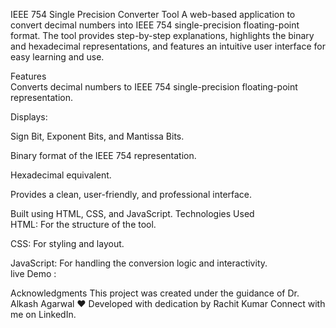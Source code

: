 IEEE 754 Single Precision Converter Tool
A web-based application to convert decimal numbers into IEEE 754 single-precision floating-point format. The tool provides step-by-step explanations, highlights the binary and hexadecimal representations, and features an intuitive user interface for easy learning and use.<br>

Features <br>
Converts decimal numbers to IEEE 754 single-precision floating-point representation.<br>

Displays:

Sign Bit, Exponent Bits, and Mantissa Bits.

Binary format of the IEEE 754 representation.

Hexadecimal equivalent.

Provides a clean, user-friendly, and professional interface.

Built using HTML, CSS, and JavaScript.
Technologies Used <br>
HTML: For the structure of the tool.

CSS: For styling and layout.<br>

JavaScript: For handling the conversion logic and interactivity.<br>
live Demo :<br>


Acknowledgments
This project was created under the guidance of Dr. Alkash Agarwal ❤ Developed with dedication by Rachit Kumar Connect with me on LinkedIn.
